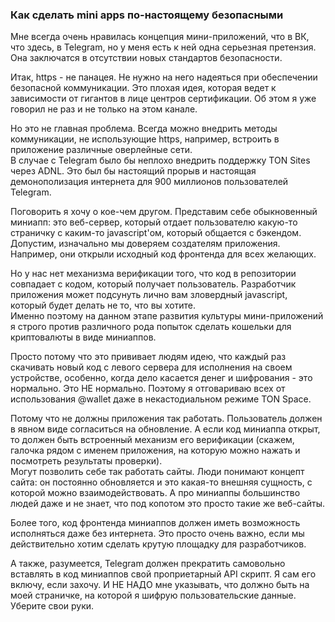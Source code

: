 ### Как сделать mini apps по-настоящему безопасными

Мне всегда очень нравилась концепция мини-приложений, что в ВК, что здесь, в Telegram, но у меня есть к ней одна серьезная претензия. Она заключатся в отсутствии новых стандартов безопасности.

Итак, https - не панацея. Не нужно на него надеяться при обеспечении безопасной коммуникации. Это плохая идея, которая ведет к зависимости от гигантов в лице центров сертификации. Об этом я уже говорил не раз и не только на этом канале.

Но это не главная проблема. Всегда можно внедрить методы коммуникации, не использующие https, например, встроить в приложение различные оверлейные сети.  
В случае с Telegram было бы неплохо внедрить поддержку TON Sites через ADNL. Это был бы настоящий прорыв и настоящая демонополизация интернета для 900 миллионов пользователей Telegram.

Поговорить я хочу о кое-чем другом. Представим себе обыкновенный миниапп: это веб-сервер, который отдает пользователю какую-то страничку с каким-то javascript'ом, который общается с бэкендом.  
Допустим, изначально мы доверяем создателям приложения. Например, они открыли исходный код фронтенда для всех желающих.

Но у нас нет механизма верификации того, что код в репозитории совпадает с кодом, который получает пользователь. Разработчик приложения может подсунуть лично вам зловердный javascript, который будет делать не то, что вы хотите.  
Именно поэтому на данном этапе развития культуры мини-приложений я строго против различного рода попыток сделать кошельки для криптовалюты в виде миниаппов.

Просто потому что это прививает людям идею, что каждый раз скачивать новый код с левого сервера для исполнения на своем устройстве, особенно, когда дело касается денег и шифрования - это нормально.
Это НЕ нормально. Поэтому я отговариваю всех от использования @wallet даже в некастодиальном режиме TON Space.

Потому что не должны приложения так работать. Пользователь должен в явном виде согласиться на обновление. А если код миниаппа открыт, то должен быть встроенный механизм его верификации (скажем, галочка рядом с именем приложения, на которую можно нажать и посмотреть результаты проверки).  
Могут позволить себе так работать сайты. Люди понимают концепт сайта: он постоянно обновляется и это какая-то внешняя сущность, с которой можно взаимодействовать. А про миниаппы большинство людей даже и не знает, что под копотом это просто такие же веб-сайты.

Более того, код фронтенда миниаппов должен иметь возможность исполняться даже без интернета. Это просто очень важно, если мы действительно хотим сделать крутую площадку для разработчиков.

А также, разумеется, Telegram должен прекратить самовольно вставлять в код миниаппов свой проприетарный API скрипт. Я сам его включу, если захочу. И НЕ НАДО мне указывать, что должно быть на моей страничке, на которой я шифрую пользовательские данные. Уберите свои руки.
